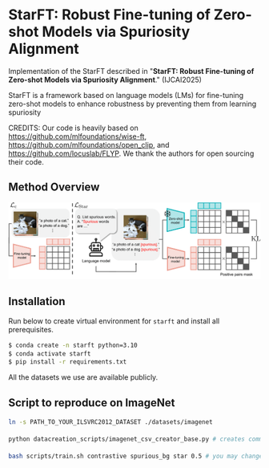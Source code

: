 # StarFT: Robust Fine-tuning of Zero-shot Models via Spuriosity Alignment

Implementation of the StarFT described in "**StarFT: Robust Fine-tuning of Zero-shot Models via Spuriosity Alignment**." (IJCAI2025)

StarFT is a framework based on language models (LMs) for fine-tuning zero-shot models to enhance robustness by preventing them from learning spuriosity

CREDITS: Our code is heavily based on https://github.com/mlfoundations/wise-ft, https://github.com/mlfoundations/open_clip, and https://github.com/locuslab/FLYP. 
We thank the authors for open sourcing their code.


## Method Overview
![plot](./assets/fig_method.png)


## Installation

Run below to create virtual environment for ```starft```  and install all prerequisites.

```bash
$ conda create -n starft python=3.10
$ conda activate starft
$ pip install -r requirements.txt
```

All the datasets we use are available publicly. 


## Script to reproduce on ImageNet
```bash
ln -s PATH_TO_YOUR_ILSVRC2012_DATASET ./datasets/imagenet

python datacreation_scripts/imagenet_csv_creator_base.py # creates comma separated version of dataset in keywords/imagenet

bash scripts/train.sh contrastive spurious_bg star 0.5 # you may change each arguement
```